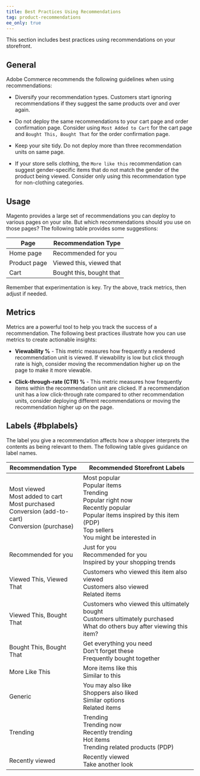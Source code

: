 ```yaml
---
title: Best Practices Using Recommendations
tag: product-recommendations
ee_only: true
---
```


This section includes best practices using recommendations on your storefront.

## General

Adobe Commerce recommends the following guidelines when using recommendations:

- Diversify your recommendation types. Customers start ignoring recommendations if they suggest the same products over and over again.

- Do not deploy the same recommendations to your cart page and order confirmation page. Consider using `Most Added to Cart` for the cart page and `Bought This, Bought That` for the order confirmation page.

- Keep your site tidy. Do not deploy more than three recommendation units on same page.

- If your store sells clothing, the `More like this` recommendation can suggest gender-specific items that do not match the gender of the product being viewed. Consider only using this recommendation type for non-clothing categories.

## Usage

Magento provides a large set of recommendations you can deploy to various pages on your site. But which recommendations should you use on those pages? The following table provides some suggestions:

|Page|Recommendation Type|
|---|---|
|Home page|Recommended for you|
|Product page|Viewed this, viewed that|
|Cart|Bought this, bought that|

Remember that experimentation is key. Try the above, track metrics, then adjust if needed.

## Metrics

Metrics are a powerful tool to help you track the success of a recommendation. The following best practices illustrate how you can use metrics to create actionable insights:

- **Viewability %** - This metric measures how frequently a rendered recommendation unit is viewed. If viewability is low but click through rate is high, consider moving the recommendation higher up on the page to make it more viewable.

- **Click-through-rate (CTR) %** - This metric measures how frequently items within the recommendation unit are clicked. If a recommendation unit has a low click-through rate compared to other recommendation units, consider deploying different recommendations or moving the recommendation higher up on the page.

## Labels {#bplabels}

The label you give a recommendation affects how a shopper interprets the contents as being relevant to them. The following table gives guidance on label names.

|Recommendation Type|Recommended Storefront Labels|
|---|---|
|Most viewed<br> Most added to cart<br>Most purchased<br>Conversion (add-to-cart)<br>Conversion (purchase)|Most popular<br>Popular items<br>Trending<br>Popular right now<br>Recently popular<br>Popular items inspired by this item (PDP)<br>Top sellers<br>You might be interested in|
|Recommended for you|Just for you<br>Recommended for you<br>Inspired by your shopping trends|
|Viewed This, Viewed That|Customers who viewed this item also viewed<br>Customers also viewed<br>Related items|
|Viewed This, Bought That|Customers who viewed this ultimately bought<br>Customers ultimately purchased<br>What do others buy after viewing this item?|
|Bought This, Bought That|Get everything you need<br>Don't forget these<br>Frequently bought together|
|More Like This|More items like this<br>Similar to this|
|Generic|You may also like<br>Shoppers also liked<br>Similar options<br>Related items|
|Trending|Trending<br>Trending now<br>Recently trending<br>Hot items<br>Trending related products (PDP)|
|Recently viewed|Recently viewed<br>Take another look|
